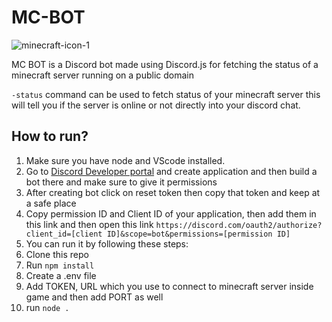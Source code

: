 # MC-BOT
![minecraft-icon-1](https://user-images.githubusercontent.com/89299065/209523257-c6163efb-b64c-4c2a-97b7-1975ad54220b.png)

MC BOT is a Discord bot made using Discord.js for fetching the status of a minecraft server running on a public domain

`-status` command can be used to fetch status of your minecraft server this will tell you if the server is online or not directly into your discord chat.

## How to run?
1. Make sure you have node and VScode installed.
2. Go to [Discord Developer portal](https://discord.com/developers/applications) and create application and then build a bot there and make sure to give it permissions 
3. After creating bot click on reset token then copy that token and keep at a safe place
4. Copy permission ID and Client ID of your application, then add them in this link and then open this link `https://discord.com/oauth2/authorize?client_id=[client ID]&scope=bot&permissions=[permission ID]`
5. You can run it by following these steps:
  1. Clone this repo
  2. Run `npm install`
  3. Create a .env file
  4. Add TOKEN, URL which you use to connect to minecraft server inside game and then add PORT as well
  5. run `node .`
